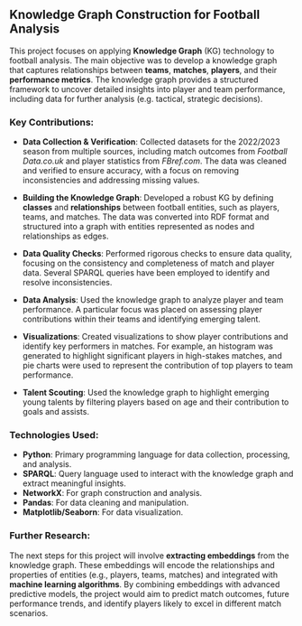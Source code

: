 ## Knowledge Graph Construction for Football Analysis

This project focuses on applying **Knowledge Graph** (KG) technology to football analysis. The main objective was to develop a knowledge graph that captures relationships between **teams**, **matches**, **players**, and their **performance metrics**. The knowledge graph provides a structured framework to uncover detailed insights into player and team performance, including data for further analysis (e.g. tactical, strategic decisions).

### Key Contributions:
- **Data Collection & Verification**: Collected datasets for the 2022/2023 season from multiple sources, including match outcomes from *Football Data.co.uk* and player statistics from *FBref.com*. The data was cleaned and verified to ensure accuracy, with a focus on removing inconsistencies and addressing missing values.
  
- **Building the Knowledge Graph**: Developed a robust KG by defining **classes** and **relationships** between football entities, such as players, teams, and matches. The data was converted into RDF format and structured into a graph with entities represented as nodes and relationships as edges. 

- **Data Quality Checks**: Performed rigorous checks to ensure data quality, focusing on the consistency and completeness of match and player data. Several SPARQL queries have been employed to identify and resolve inconsistencies.

- **Data Analysis**: Used the knowledge graph to analyze player and team performance. A particular focus was placed on assessing player contributions within their teams and identifying emerging talent.

- **Visualizations**: Created visualizations to show player contributions and identify key performers in matches. For example, an histogram was generated to highlight significant players in high-stakes matches, and pie charts were used to represent the contribution of top players to team performance.

- **Talent Scouting**: Used the knowledge graph to highlight emerging young talents by filtering players based on age and their contribution to goals and assists. 

### Technologies Used:
- **Python**: Primary programming language for data collection, processing, and analysis.
- **SPARQL**: Query language used to interact with the knowledge graph and extract meaningful insights.
- **NetworkX**: For graph construction and analysis.
- **Pandas**: For data cleaning and manipulation.
- **Matplotlib/Seaborn**: For data visualization.

### Further Research:
The next steps for this project will involve **extracting embeddings** from the knowledge graph. These embeddings will encode the relationships and properties of entities (e.g., players, teams, matches) and integrated with **machine learning algorithms**. By combining embeddings with advanced predictive models, the project would aim to predict match outcomes, future performance trends,  and identify players likely to excel in different match scenarios.

